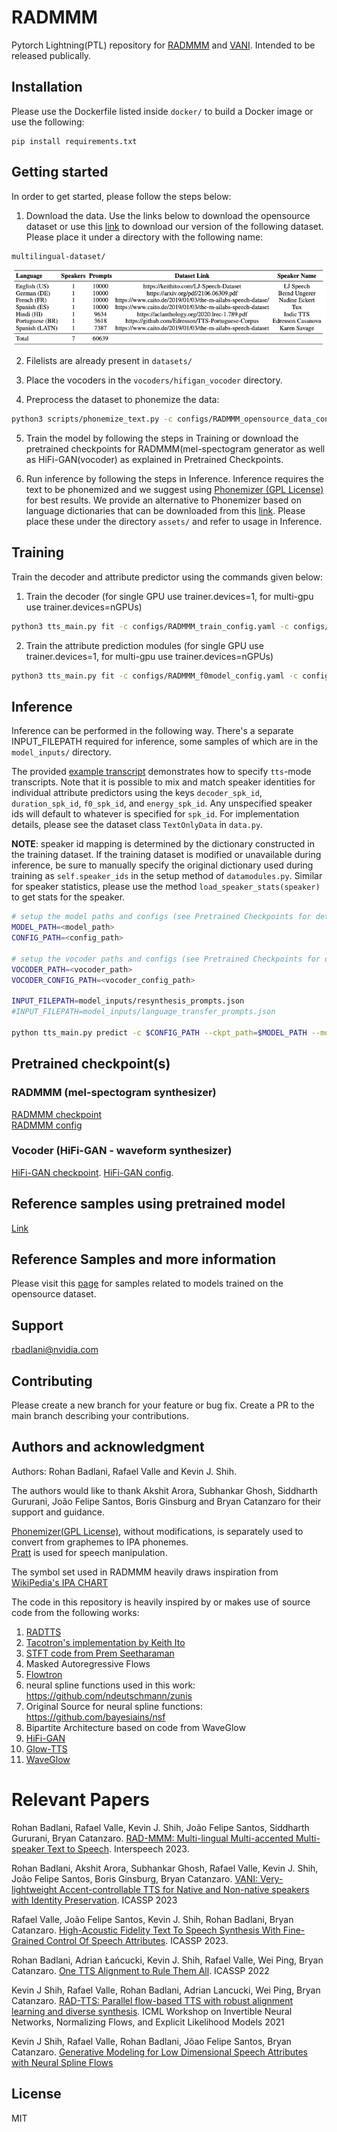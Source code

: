 # RADMMM
Pytorch Lightning(PTL) repository for [RADMMM](https://arxiv.org/pdf/2301.10335.pdf) and [VANI](https://arxiv.org/abs/2303.07578). Intended to be released publically.

## Installation
Please use the Dockerfile listed inside `docker/` to build a Docker image or use the following:

```
pip install requirements.txt
```

## Getting started
In order to get started, please follow the steps below:

1. Download the data. Use the links below to download the opensource dataset or use this [link](https://drive.google.com/drive/folders/1tALLXAR-quig3yAvKcCW12oAKWgV9w_2?usp=sharing) to download our version of the following dataset. Please place it under a directory with the following name:

```bash
multilingual-dataset/
```

![data](visuals/radmmm_data_table.png)

2. Filelists are already present in `datasets/`


3. Place the vocoders in the `vocoders/hifigan_vocoder` directory.

4. Preprocess the dataset to phonemize the data:
```bash
python3 scripts/phonemize_text.py -c configs/RADMMM_opensource_data_config_phonemizerless.yaml
```

5. Train the model by following the steps in Training or download the pretrained checkpoints for RADMMM(mel-spectogram generator as well as HiFi-GAN(vocoder) as explained in Pretrained Checkpoints.

6. Run inference by following the steps in Inference. Inference requires the text to be phonemized and we suggest using [Phonemizer (GPL License)](https://github.com/bootphon/phonemizer) for best results. We provide an alternative to Phonemizer based on language dictionaries that can be downloaded from this [link](https://drive.google.com/drive/folders/1woNCODwXh9aHu7Fd6b4Jo42aL7f5RFZg?usp=sharing). Please place these under the directory `assets/` and refer to usage in Inference.

## Training 
Train the decoder and attribute predictor using the commands given below:

1. Train the decoder (for single GPU use trainer.devices=1, for multi-gpu use trainer.devices=nGPUs)
```bash
python3 tts_main.py fit -c configs/RADMMM_train_config.yaml -c configs/RADMMM_opensource_data_config_phonemizerless.yaml -c configs/RADMMM_model_config.yaml --trainer.num_nodes=1 --trainer.devices=1
```

2. Train the attribute prediction modules (for single GPU use trainer.devices=1, for multi-gpu use trainer.devices=nGPUs)
```bash
python3 tts_main.py fit -c configs/RADMMM_f0model_config.yaml -c configs/RADMMM_energymodel_config.yaml -c configs/RADMMM_durationmodel_config.yaml -c configs/RADMMM_vpredmodel_config.yaml -c configs/RADMMM_train_config.yaml -c configs/RADMMM_opensource_data_config_phonemizerless.yaml -c configs/RADMMM_model_config.yaml --trainer.num_nodes=1 --trainer.devices=1  --model.encoders_path=<decoder_path> --model.decoder_path=<decoder_path>
```

## Inference
Inference can be performed in the following way. There's a separate INPUT\_FILEPATH required for inference, some samples of which are in the `model_inputs/` directory. 


The provided [example transcript](model_inputs/sample_transcript.json) demonstrates how to specify `tts`-mode transcripts. Note that it is possible to mix and match speaker identities for individual attribute predictors using the keys `decoder_spk_id`, `duration_spk_id`, `f0_spk_id`, and `energy_spk_id`. Any unspecified speaker ids will default to whatever is specified for `spk_id`. For implementation details, please see the dataset class `TextOnlyData` in `data.py`.

**NOTE**: speaker id mapping is determined by the dictionary constructed in the training dataset. If the training dataset is modified or unavailable during inference, be sure to manually specify the original dictionary used during training as `self.speaker_ids` in the setup method of `datamodules.py`. Similar for speaker statistics, please use the method `load_speaker_stats(speaker)` to get stats for the speaker.


```bash
# setup the model paths and configs (see Pretrained Checkpoints for details)
MODEL_PATH=<model_path>
CONFIG_PATH=<config_path>

# setup the vocoder paths and configs (see Pretrained Checkpoints for details)
VOCODER_PATH=<vocoder_path>
VOCODER_CONFIG_PATH=<vocoder_config_path>

INPUT_FILEPATH=model_inputs/resynthesis_prompts.json
#INPUT_FILEPATH=model_inputs/language_transfer_prompts.json

python tts_main.py predict -c $CONFIG_PATH --ckpt_path=$MODEL_PATH --model.predict_mode="tts" --data.inference_transcript=$INPUT_FILEPATH --model.prediction_output_dir=outdir --trainer.devices=1 --data.batch_size=1 --model.vocoder_checkpoint_path=$VOCODER_PATH --model.vocoder_config_path=$VOCODER_CONFIG_PATH --data.phonemizer_cfg='{"en_US": "assets/en_US_word_ipa_map.txt","de_DE": "assets/de_DE_word_ipa_map.txt","en_UK": "assets/en_UK_word_ipa_map.txt","es_CO": "assets/es_CO_word_ipa_map.txt","es_ES": "assets/es_ES_word_ipa_map.txt","fr_FR": "assets/fr_FR_word_ipa_map.txt","hi_HI": "assets/hi_HI_word_ipa_map.txt","pt_BR": "assets/pt_BR_word_ipa_map.txt","te_TE": "assets/te_TE_word_ipa_map.txt"}' --model.encoders_path=<decoder_path> --model.decoder_path=<decoder_path>
```

## Pretrained checkpoint(s)
### RADMMM (mel-spectogram synthesizer)

[RADMMM checkpoint](https://drive.google.com/file/d/1m-pAIeCBuT6yD77kIETqkAYYDtA_cbzs/view?usp=sharing)  
[RADMMM config](https://drive.google.com/file/d/1sPFFy6aYufbseox5Rxwt-EjDbMogkUwP/view?usp=sharing)  

### Vocoder (HiFi-GAN - waveform synthesizer)

[HiFi-GAN checkpoint](https://drive.google.com/file/d/1VaH5_MhAjAjHlihi2k-lcOOoy4NqtRV4/view?usp=sharing). 
[HiFi-GAN config](https://drive.google.com/file/d/1-eBTNfIh-LSstNirQawHW4jsI-t01jTU/view?usp=sharing). 

## Reference samples using pretrained model
[Link](https://drive.google.com/drive/folders/1nORslyv1rB_wKPAqonTBwYuJwWMGxT2r?usp=sharing)

## Reference Samples and more information
Please visit this [page](https://research.nvidia.com/labs/adlr/projects/radmmm) for samples related to models trained on the opensource dataset.

## Support
rbadlani@nvidia.com

## Contributing
Please create a new branch for your feature or bug fix.
Create a PR to the main branch describing your contributions.

## Authors and acknowledgment
Authors: Rohan Badlani, Rafael Valle and Kevin J. Shih.

The authors would like to thank Akshit Arora, Subhankar Ghosh, Siddharth Gururani, João Felipe Santos, Boris Ginsburg and Bryan Catanzaro for their support and guidance.

[Phonemizer(GPL License)](https://github.com/bootphon/phonemizer), without modifications, is separately used to convert from graphemes to IPA phonemes.  
[Pratt](https://www.fon.hum.uva.nl/praat/) is used for speech manipulation.

The symbol set used in RADMMM heavily draws inspiration from [WikiPedia's IPA CHART](https://en.wikipedia.org/wiki/International_Phonetic_Alphabet#/media/File:IPA_chart_2020.svg)

The code in this repository is heavily inspired by or makes use of source code from the following works:

1. [RADTTS](https://github.com/nvidia/radtts)
2. [Tacotron's implementation by Keith Ito](https://github.com/keithito/tacotron)
3. [STFT code from Prem Seetharaman](https://github.com/pseeth/torch-stft)
4. Masked Autoregressive Flows
5. [Flowtron](https://github.com/nvidia/flowtron)
6. neural spline functions used in this work: https://github.com/ndeutschmann/zunis
7. Original Source for neural spline functions: https://github.com/bayesiains/nsf
8. Bipartite Architecture based on code from WaveGlow
9. [HiFi-GAN](https://github.com/jik876/hifi-gan)
10. [Glow-TTS](https://github.com/jaywalnut310/glow-tts)
11. [WaveGlow](https://github.com/NVIDIA/waveglow/)

# Relevant Papers
Rohan Badlani, Rafael Valle, Kevin J. Shih, João Felipe Santos, Siddharth Gururani, Bryan Catanzaro. [RAD-MMM: Multi-lingual Multi-accented Multi-speaker Text to Speech](https://arxiv.org/abs/2301.10335). Interspeech 2023.

Rohan Badlani, Akshit Arora, Subhankar Ghosh, Rafael Valle, Kevin J. Shih, João Felipe Santos, Boris Ginsburg, Bryan Catanzaro. [VANI: Very-lightweight Accent-controllable TTS for Native and Non-native speakers with Identity Preservation](https://ieeexplore.ieee.org/abstract/document/10096613). ICASSP 2023

Rafael Valle, João Felipe Santos, Kevin J. Shih, Rohan Badlani, Bryan Catanzaro. [High-Acoustic Fidelity Text To Speech Synthesis With Fine-Grained Control Of Speech Attributes](https://ieeexplore.ieee.org/document/10096279). ICASSP 2023.

Rohan Badlani, Adrian Łańcucki, Kevin J. Shih, Rafael Valle, Wei Ping, Bryan Catanzaro. [One TTS Alignment to Rule Them All](https://ieeexplore.ieee.org/document/9747707). ICASSP 2022

Kevin J Shih, Rafael Valle, Rohan Badlani, Adrian Lancucki, Wei Ping, Bryan Catanzaro. [RAD-TTS: Parallel flow-based TTS with robust alignment learning and diverse synthesis](https://openreview.net/pdf?id=0NQwnnwAORi). ICML Workshop on Invertible Neural Networks, Normalizing Flows, and Explicit Likelihood Models 2021

Kevin J Shih, Rafael Valle, Rohan Badlani, Jõao Felipe Santos, Bryan Catanzaro. [Generative Modeling for Low Dimensional Speech Attributes with Neural Spline Flows](https://arxiv.org/abs/2203.01786)
## License
MIT
